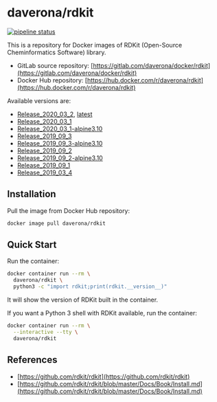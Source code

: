# daverona/rdkit

[![pipeline status](https://gitlab.com/daverona/docker/rdkit/badges/master/pipeline.svg)](https://gitlab.com/daverona/docker/rdkit/commits/master)

This is a repository for Docker images of RDKit (Open-Source Cheminformatics Software) library.

* GitLab source repository: [https://gitlab.com/daverona/docker/rdkit](https://gitlab.com/daverona/docker/rdkit)
* Docker Hub repository: [https://hub.docker.com/r/daverona/rdkit](https://hub.docker.com/r/daverona/rdkit)

Available versions are:

* [Release\_2020\_03\_2](https://gitlab.com/daverona/docker/rdkit/-/blob/Release_2020_03_2/Dockerfile), [latest](https://gitlab.com/daverona/docker/rdkit/-/blob/latest/Dockerfile)
* [Release\_2020\_03\_1](https://gitlab.com/daverona/docker/rdkit/-/blob/Release_2020_03_1/Dockerfile)
* [Release\_2020\_03\_1-alpine3.10](https://gitlab.com/daverona/docker/rdkit/-/blob/Release_2020_03_1-alpine3.10/Dockerfile)
* [Release\_2019\_09\_3](https://gitlab.com/daverona/docker/rdkit/-/blob/Release_2019_09_3/Dockerfile)
* [Release\_2019\_09\_3-alpine3.10](https://gitlab.com/daverona/docker/rdkit/-/blob/Release_2019_09_3-alpine3.10/Dockerfile)
* [Release\_2019\_09\_2](https://gitlab.com/daverona/docker/rdkit/-/blob/Release_2019_09_2/Dockerfile)
* [Release\_2019\_09\_2-alpine3.10](https://gitlab.com/daverona/docker/rdkit/-/blob/Release_2019_09_2-alpine3.10/Dockerfile)
* [Release\_2019\_09\_1](https://gitlab.com/daverona/docker/rdkit/-/blob/Release_2019_09_1/Dockerfile)
* [Release\_2019\_03\_4](https://gitlab.com/daverona/docker/rdkit/-/blob/Release_2019_03_4/Dockerfile)

## Installation

Pull the image from Docker Hub repository:

```bash
docker image pull daverona/rdkit
```

## Quick Start

Run the container:

```bash
docker container run --rm \
  daverona/rdkit \
  python3 -c "import rdkit;print(rdkit.__version__)"
```

It will show the version of RDKit built in the container.

If you want a Python 3 shell with RDKit available, run the container:

```bash
docker container run --rm \
  --interactive --tty \
  daverona/rdkit
```

## References

* [https://github.com/rdkit/rdkit](https://github.com/rdkit/rdkit)
* [https://github.com/rdkit/rdkit/blob/master/Docs/Book/Install.md](https://github.com/rdkit/rdkit/blob/master/Docs/Book/Install.md)
